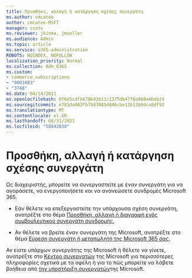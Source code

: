 ```yaml
---
title: Προσθήκη, αλλαγή ή κατάργηση σχέσης συνεργάτη
ms.author: cmcatee
author: cmcatee-MSFT
manager: scotv
ms.reviewer: jkinma, jmueller
ms.audience: Admin
ms.topic: article
ms.service: o365-administration
ROBOTS: NOINDEX, NOFOLLOW
localization_priority: Normal
ms.collection: Adm_O365
ms.custom:
- commerce_subscriptions
- "9001683"
- "3748"
ms.date: 04/14/2021
ms.openlocfilehash: 0f6e5cdfb678642b11c1375db47f0a988e4beb24
ms.sourcegitcommit: e781da003fb7b878854846cbe12b13b9dca8df92
ms.translationtype: MT
ms.contentlocale: el-GR
ms.lasthandoff: 08/31/2021
ms.locfileid: "58842838"
---
```

# <a name="add-change-or-remove-a-partner-relationship"></a>Προσθήκη, αλλαγή ή κατάργηση σχέσης συνεργάτη

Ως διαχειριστής, μπορείτε να συνεργαστείτε με έναν συνεργάτη για να αγοράσετε, να ενεργοποιήσετε και να ανανεώσετε συνδρομές Microsoft 365. 

- Εάν θέλετε να επεξεργαστείτε την υπάρχουσα σχέση συνεργάτη, ανατρέξτε στο θέμα [Προσθήκη, αλλαγή ή διαγραφή ενός συμβουλευτικού συνεργάτη συνδρομής.](https://docs.microsoft.com/microsoft-365/admin/misc/add-partner)

- Αν θέλετε να βρείτε έναν συνεργάτη της Microsoft, ανατρέξτε στο θέμα [Εύρεση συνεργάτη ή μεταπωλητή της Microsoft 365 σας.](https://docs.microsoft.com/microsoft-365/admin/manage/find-your-partner-or-reseller)

Αν είστε υπάρχων συνεργάτης της Microsoft ή θέλετε να γίνετε, ανατρέξτε στο [Κέντρο συνεργατών](https://support.microsoft.com/help/4499930/partner-center-overview) της Microsoft για περισσότερες πληροφορίες σχετικά με τα οφέλη ή για το πώς μπορείτε να λάβετε βοήθεια από [την υποστήριξη συνεργατών](https://aka.ms/partnersupport)της Microsoft.
